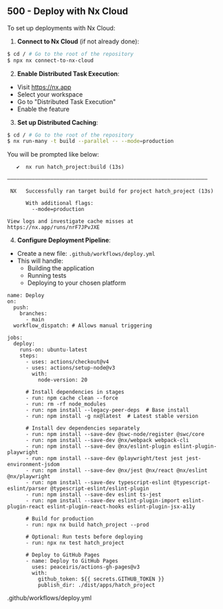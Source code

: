 ## 500 - Deploy with Nx Cloud

To set up deployments with Nx Cloud:

1. **Connect to Nx Cloud** (if not already done):

```bash
$ cd / # Go to the root of the repository
$ npx nx connect-to-nx-cloud
```

2. **Enable Distributed Task Execution**:
- Visit https://nx.app
- Select your workspace
- Go to "Distributed Task Execution"
- Enable the feature

3. **Set up Distributed Caching**:

```bash
$ cd / # Go to the root of the repository
$ nx run-many -t build --parallel -- --mode=production
```

You will be prompted like below:

```
   ✔  nx run hatch_project:build (13s)

—————————————————————————————————————————————————————————————————

 NX   Successfully ran target build for project hatch_project (13s)

      With additional flags:
        --mode=production

View logs and investigate cache misses at https://nx.app/runs/nrF7JPvJXE
```

4. **Configure Deployment Pipeline**:
- Create a new file: `.github/workflows/deploy.yml`
- This will handle:
  - Building the application
  - Running tests
  - Deploying to your chosen platform

```
name: Deploy
on:
  push:
    branches:
      - main
  workflow_dispatch: # Allows manual triggering

jobs:
  deploy:
    runs-on: ubuntu-latest
    steps:
      - uses: actions/checkout@v4
      - uses: actions/setup-node@v3
        with:
          node-version: 20
      
      # Install dependencies in stages
      - run: npm cache clean --force
      - run: rm -rf node_modules
      - run: npm install --legacy-peer-deps  # Base install
      - run: npm install -g nx@latest  # Latest stable version
      
      # Install dev dependencies separately
      - run: npm install --save-dev @swc-node/register @swc/core
      - run: npm install --save-dev @nx/webpack webpack-cli
      - run: npm install --save-dev @nx/eslint-plugin eslint-plugin-playwright
      - run: npm install --save-dev @playwright/test jest jest-environment-jsdom
      - run: npm install --save-dev @nx/jest @nx/react @nx/eslint @nx/playwright
      - run: npm install --save-dev typescript-eslint @typescript-eslint/parser @typescript-eslint/eslint-plugin
      - run: npm install --save-dev eslint ts-jest
      - run: npm install --save-dev eslint-plugin-import eslint-plugin-react eslint-plugin-react-hooks eslint-plugin-jsx-a11y

      # Build for production
      - run: npx nx build hatch_project --prod
      
      # Optional: Run tests before deploying
      - run: npx nx test hatch_project
      
      # Deploy to GitHub Pages
      - name: Deploy to GitHub Pages
        uses: peaceiris/actions-gh-pages@v3
        with:
          github_token: ${{ secrets.GITHUB_TOKEN }}
          publish_dir: ./dist/apps/hatch_project
```
.github/workflows/deploy.yml